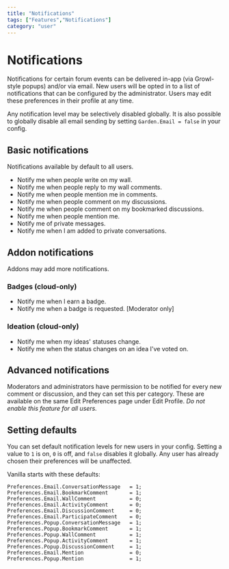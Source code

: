 ```yaml
---
title: "Notifications"
tags: ["Features","Notifications"]
category: "user"
---
```


# Notifications

Notifications for certain forum events can be delivered in-app (via Growl-style popups) and/or via email. New users will be opted in to a list of notifications that can be configured by the administrator. Users may edit these preferences in their profile at any time.

Any notification level may be selectively disabled globally. It is also possible to globally disable all email sending by setting `Garden.Email = false` in your config.


## Basic notifications

Notifications available by default to all users.

* Notify me when people write on my wall.
* Notify me when people reply to my wall comments.
* Notify me when people mention me in comments.
* Notify me when people comment on my discussions.
* Notify me when people comment on my bookmarked discussions.
* Notify me when people mention me.
* Notify me of private messages.
* Notify me when I am added to private conversations.


## Addon notifications

Addons may add more notifications.

### Badges (cloud-only)

* Notify me when I earn a badge.
* Notify me when a badge is requested. [Moderator only]

### Ideation (cloud-only)

* Notify me when my ideas' statuses change.    
* Notify me when the status changes on an idea I've voted on.


## Advanced notifications

Moderators and administrators have permission to be notified for every new comment or discussion, and they can set this per category. These are available on the same Edit Preferences page under Edit Profile. *Do not enable this feature for all users.*


## Setting defaults

You can set default notification levels for new users in your config. Setting a value to `1` is on, `0` is off, and `false` disables it globally. Any user has already chosen their preferences will be unaffected.

Vanilla starts with these defaults:

    Preferences.Email.ConversationMessage   = 1;
    Preferences.Email.BookmarkComment       = 1;
    Preferences.Email.WallComment           = 0;
    Preferences.Email.ActivityComment       = 0;
    Preferences.Email.DiscussionComment     = 0;
    Preferences.Email.ParticipateComment    = 0;
    Preferences.Popup.ConversationMessage   = 1;
    Preferences.Popup.BookmarkComment       = 1;
    Preferences.Popup.WallComment           = 1;
    Preferences.Popup.ActivityComment       = 1;
    Preferences.Popup.DiscussionComment     = 1;
    Preferences.Email.Mention               = 0;
    Preferences.Popup.Mention               = 1;